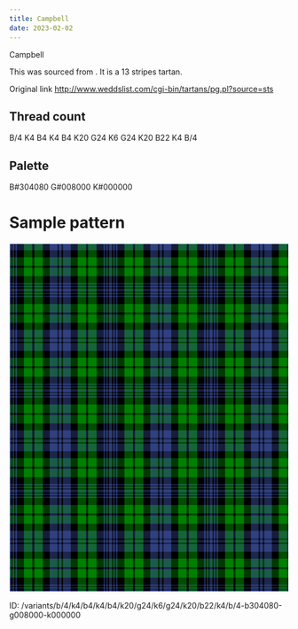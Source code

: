 ```yaml
---
title: Campbell
date: 2023-02-02
---
```

Campbell

This was sourced from <no value>.  It is a 13 stripes tartan.

Original link http://www.weddslist.com/cgi-bin/tartans/pg.pl?source=sts

## Thread count
B/4 K4 B4 K4 B4 K20 G24 K6 G24 K20 B22 K4 B/4

## Palette
B#304080 G#008000 K#000000

# Sample pattern

![Tartan detail](tartan.png "B/4 K4 B4 K4 B4 K20 G24 K6 G24 K20 B22 K4 B/4 tartan")

ID: /variants/b/4/k4/b4/k4/b4/k20/g24/k6/g24/k20/b22/k4/b/4-b304080-g008000-k000000